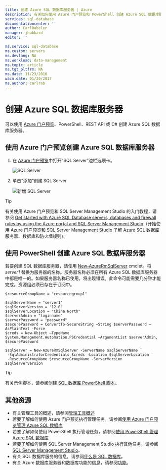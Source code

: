 ```yaml
---
title: 创建 Azure SQL 数据库服务器 | Azure
description: 有关如何使用 Azure 门户预览和 PowerShell 创建 Azure SQL 数据库服务器的快速参考。
services: sql-database
documentationcenter: ''
author: CarlRabeler
manager: jhubbard
editor: ''

ms.service: sql-database
ms.custom: servers
ms.devlang: NA
ms.workload: data-management
ms.topic: article
ms.tgt_pltfrm: NA
ms.date: 11/23/2016
wacn.date: 01/20/2017
ms.author: carlrab
---
```


# 创建 Azure SQL 数据库服务器

可以使用 [Azure 门户预览](https://portal.azure.cn/)、PowerShell、REST API 或 C# 创建 Azure SQL 数据库服务器。

## 使用 Azure 门户预览创建 Azure SQL 数据库服务器

1. 在 [Azure 门户预览](https://portal.azure.cn/)中打开“SQL Server”边栏选项卡。

    ![SQL Server](./media/sql-database-get-started/new-sql-server.png)  

2. 单击“添加”创建 SQL Server

    ![新增 SQL Server](./media/sql-database-get-started/new-sql-server-add.png)  

> [!TIP]
有关使用 Azure 门户预览和 SQL Server Management Studio 的入门教程，请参阅 [Get started with Azure SQL Database servers, databases and firewall rules by using the Azure portal and SQL Server Management Studio](./sql-database-get-started.md)（开始使用 Azure 门户预览和 SQL Server Management Studio 了解 Azure SQL 数据库服务器、数据库和防火墙规则）。
>

## 使用 PowerShell 创建 Azure SQL 数据库服务器

若要创建 SQL 数据库服务器，请使用 [New-AzureRmSqlServer](https://docs.microsoft.com/powershell/resourcemanager/azurerm.sql/v2.3.0/new-azurermsqlserver) cmdlet。将 *server1* 替换为服务器的名称。服务器名称必须在所有 Azure SQL 数据库服务器中都是唯一的。如果服务器名称已使用，将出现错误。此命令可能需要几分钟才能完成。资源组必须已存在于订阅中。

```
$resourceGroupName = "resourcegroup1"

$sqlServerName = "server1"
$sqlServerVersion = "12.0"
$sqlServerLocation = "China North"
$serverAdmin = "loginname"
$serverPassword = "password" 
$securePassword = ConvertTo-SecureString –String $serverPassword –AsPlainText -Force
$creds = New-Object –TypeName System.Management.Automation.PSCredential –ArgumentList $serverAdmin, $securePassword

$sqlServer = New-AzureRmSqlServer -ServerName $sqlServerName `
 -SqlAdministratorCredentials $creds -Location $sqlServerLocation `
 -ResourceGroupName $resourceGroupName -ServerVersion $sqlServerVersion
```

> [!TIP]
有关示例脚本，请参阅[创建 SQL 数据库 PowerShell 脚本](./sql-database-get-started-powershell.md)。
>

## 其他资源
* 有关管理工具的概述，请参阅[管理工具概述](./sql-database-manage-overview.md)
* 若要了解如何使用 Azure 门户预览执行管理任务，请参阅[使用 Azure 门户预览管理 Azure SQL 数据库](./sql-database-manage-portal.md)
* 若要了解如何使用 PowerShell 执行管理任务，请参阅[使用 PowerShell 管理 Azure SQL 数据库](./sql-database-manage-powershell.md)
* 若要了解如何使用 SQL Server Management Studio 执行其他任务，请参阅 [SQL Server Management Studio](./sql-database-manage-azure-ssms.md)。
* 有关 SQL 数据库服务的信息，请参阅[什么是 SQL 数据库](./sql-database-technical-overview.md)。
* 有关 Azure 数据库服务器和数据库功能的信息，请参阅[功能](./sql-database-features.md)。

<!---HONumber=Mooncake_0116_2017-->